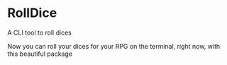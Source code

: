 # RollDice
A CLI tool to roll dices

Now you can roll your dices for your RPG on the terminal, right now, with this beautiful package
